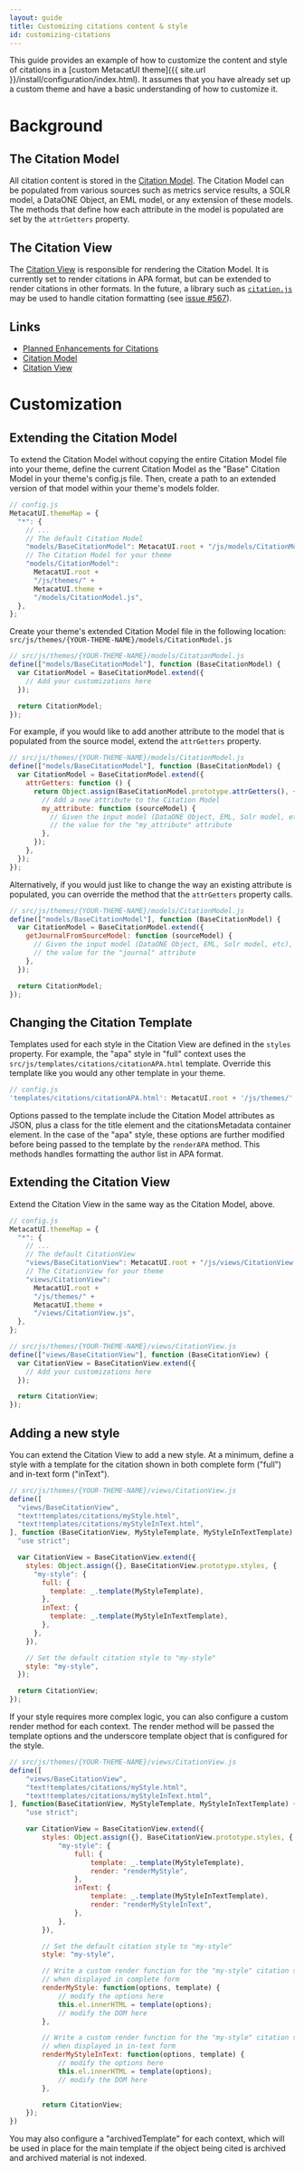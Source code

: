 ```yaml
---
layout: guide
title: Customizing citations content & style
id: customizing-citations
---
```


This guide provides an example of how to customize the content and style of citations in a [custom MetacatUI theme]({{ site.url
}}/install/configuration/index.html). It assumes that you have already set up a custom theme and have a basic understanding of how to customize it.

# Background

## The Citation Model

All citation content is stored in the [Citation Model]({{site.url}}/docs/CitationModel.html). The Citation Model can be populated from various sources such as metrics service results, a SOLR model, a DataONE Object, an EML model, or any extension of these models. The methods that define how each attribute in the model is populated are set by the `attrGetters` property.

## The Citation View

The [Citation View]({{site.url}}/docs/CitationView.html) is responsible for rendering the Citation Model. It is currently set to render citations in APA format, but can be extended to render citations in other formats. In the future, a library such as [`citation.js`](https://citation.js.org/) may be used to handle citation formatting (see [issue #567](https://github.com/NCEAS/metacatui/issues/567)).

## Links

- [Planned Enhancements for Citations](https://github.com/NCEAS/metacatui/issues?q=is%3Aissue+is%3Aopen+label%3Acitations)
- [Citation Model]({{site.url}}/docs/CitationModel.html)
- [Citation View]({{site.url}}/docs/CitationView.html)

# Customization

## Extending the Citation Model

To extend the Citation Model without copying the entire Citation Model file into your theme, define the current Citation Model as the "Base" Citation Model in your theme's config.js file. Then, create a path to an extended version of that model within your theme's models folder.

```js
// config.js
MetacatUI.themeMap = {
  "*": {
    // ...
    // The default Citation Model
    "models/BaseCitationModel": MetacatUI.root + "/js/models/CitationModel.js",
    // The Citation Model for your theme
    "models/CitationModel":
      MetacatUI.root +
      "/js/themes/" +
      MetacatUI.theme +
      "/models/CitationModel.js",
  },
};
```

Create your theme's extended Citation Model file in the following location: `src/js/themes/{YOUR-THEME-NAME}/models/CitationModel.js`

```js
// src/js/themes/{YOUR-THEME-NAME}/models/CitationModel.js
define(["models/BaseCitationModel"], function (BaseCitationModel) {
  var CitationModel = BaseCitationModel.extend({
    // Add your customizations here
  });

  return CitationModel;
});
```

For example, if you would like to add another attribute to the model that is
populated from the source model, extend the `attrGetters` property.

```js
// src/js/themes/{YOUR-THEME-NAME}/models/CitationModel.js
define(["models/BaseCitationModel"], function (BaseCitationModel) {
  var CitationModel = BaseCitationModel.extend({
    attrGetters: function () {
      return Object.assign(BaseCitationModel.prototype.attrGetters(), {
        // Add a new attribute to the Citation Model
        my_attribute: function (sourceModel) {
          // Given the input model (DataONE Object, EML, Solr model, etc), return
          // the value for the "my_attribute" attribute
        },
      });
    },
  });
});
```

Alternatively, if you would just like to change the way an existing attribute is
populated, you can override the method that the `attrGetters` property calls.

```js
// src/js/themes/{YOUR-THEME-NAME}/models/CitationModel.js
define(["models/BaseCitationModel"], function (BaseCitationModel) {
  var CitationModel = BaseCitationModel.extend({
    getJournalFromSourceModel: function (sourceModel) {
      // Given the input model (DataONE Object, EML, Solr model, etc), return
      // the value for the "journal" attribute
    },
  });

  return CitationModel;
});
```

## Changing the Citation Template

Templates used for each style in the Citation View are defined in the `styles`
property. For example, the "apa" style in "full" context uses the
`src/js/templates/citations/citationAPA.html` template. Override this template
like you would any other template in your theme.

```js
// config.js
'templates/citations/citationAPA.html': MetacatUI.root + '/js/themes/' + MetacatUI.theme + '/templates/citations/citationAPA.html',
```

Options passed to the template include the Citation Model attributes as JSON,
plus a class for the title element and the citationsMetadata container element.
In the case of the "apa" style, these options are further modified before being
passed to the template by the `renderAPA` method. This methods handles formatting
the author list in APA format.

## Extending the Citation View

Extend the Citation View in the same way as the Citation Model, above.

```js
// config.js
MetacatUI.themeMap = {
  "*": {
    // ...
    // The default CitationView
    "views/BaseCitationView": MetacatUI.root + "/js/views/CitationView.js",
    // The CitationView for your theme
    "views/CitationView":
      MetacatUI.root +
      "/js/themes/" +
      MetacatUI.theme +
      "/views/CitationView.js",
  },
};
```

```js
// src/js/themes/{YOUR-THEME-NAME}/views/CitationView.js
define(["views/BaseCitationView"], function (BaseCitationView) {
  var CitationView = BaseCitationView.extend({
    // Add your customizations here
  });

  return CitationView;
});
```

## Adding a new style

You can extend the Citation View to add a new style. At a minimum, define
a style with a template for the citation shown in both complete form ("full")
and in-text form ("inText").

```js
// src/js/themes/{YOUR-THEME-NAME}/views/CitationView.js
define([
  "views/BaseCitationView",
  "text!templates/citations/myStyle.html",
  "text!templates/citations/myStyleInText.html",
], function (BaseCitationView, MyStyleTemplate, MyStyleInTextTemplate) {
  "use strict";

  var CitationView = BaseCitationView.extend({
    styles: Object.assign({}, BaseCitationView.prototype.styles, {
      "my-style": {
        full: {
          template: _.template(MyStyleTemplate),
        },
        inText: {
          template: _.template(MyStyleInTextTemplate),
        },
      },
    }),

    // Set the default citation style to "my-style"
    style: "my-style",
  });

  return CitationView;
});
```

If your style requires more complex logic, you can also configure a custom
render method for each context. The render method will be passed the template
options and the underscore template object that is configured for the style.

```js
// src/js/themes/{YOUR-THEME-NAME}/views/CitationView.js
define([
    "views/BaseCitationView",
    "text!templates/citations/myStyle.html",
    "text!templates/citations/myStyleInText.html",
], function(BaseCitationView, MyStyleTemplate, MyStyleInTextTemplate) {
    "use strict";

    var CitationView = BaseCitationView.extend({
        styles: Object.assign({}, BaseCitationView.prototype.styles, {
            "my-style": {
                full: {
                    template: _.template(MyStyleTemplate),
                    render: "renderMyStyle",
                },
                inText: {
                    template: _.template(MyStyleInTextTemplate),
                    render: "renderMyStyleInText",
                },
            },
        }),

        // Set the default citation style to "my-style"
        style: "my-style",

        // Write a custom render function for the "my-style" citation style
        // when displayed in complete form
        renderMyStyle: function(options, template) {
            // modify the options here
            this.el.innerHTML = template(options);
            // modify the DOM here
        },

        // Write a custom render function for the "my-style" citation style
        // when displayed in in-text form
        renderMyStyleInText: function(options, template) {
            // modify the options here
            this.el.innerHTML = template(options);
            // modify the DOM here
        },

        return CitationView;
    });
})
```

You may also configure a "archivedTemplate" for each context, which will be used
in place for the main template if the object being cited is archived and
archived material is not indexed.
